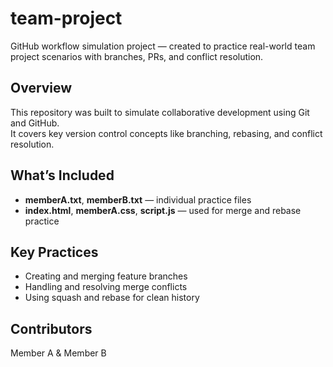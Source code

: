 # team-project
GitHub workflow simulation project — created to practice real-world team project scenarios with branches, PRs, and conflict resolution.

## Overview
This repository was built to simulate collaborative development using Git and GitHub.  
It covers key version control concepts like branching, rebasing, and conflict resolution.

## What’s Included
- **memberA.txt**, **memberB.txt** — individual practice files  
- **index.html**, **memberA.css**, **script.js** — used for merge and rebase practice  

## Key Practices
- Creating and merging feature branches  
- Handling and resolving merge conflicts  
- Using squash and rebase for clean history  

## Contributors
Member A & Member B
